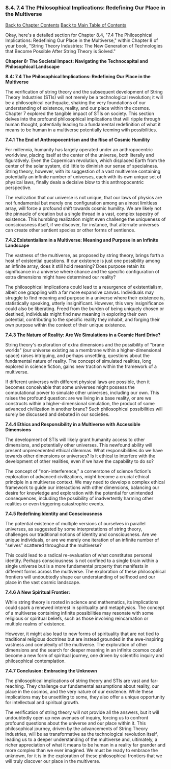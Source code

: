 ### 8.4. 7.4 The Philosophical Implications: Redefining Our Place in the Multiverse

[Back to Chapter Contents](#chapter-8-contents)
[Back to Main Table of Contents](#table-of-contents)

Okay, here's a detailed section for Chapter 8.4, "7.4 The Philosophical Implications: Redefining Our Place in the Multiverse," within Chapter 8 of your book, "String Theory Industries: The New Generation of Technologies that Become Possible After String Theory is Solved."

**Chapter 8: The Societal Impact: Navigating the Technocapital and Philosophical Landscape**

**8.4: 7.4 The Philosophical Implications: Redefining Our Place in the Multiverse**

The verification of string theory and the subsequent development of String Theory Industries (STIs) will not merely be a technological revolution; it will be a philosophical earthquake, shaking the very foundations of our understanding of existence, reality, and our place within the cosmos. Chapter 7 explored the tangible impact of STIs on society. This section delves into the profound philosophical implications that will ripple through human thought, potentially leading to a fundamental redefinition of what it means to be human in a multiverse potentially teeming with possibilities.

**7.4.1 The End of Anthropocentrism and the Rise of Cosmic Humility**

For millennia, humanity has largely operated under an anthropocentric worldview, placing itself at the center of the universe, both literally and figuratively. Even the Copernican revolution, which displaced Earth from the center of the solar system, did little to diminish our sense of specialness. String theory, however, with its suggestion of a vast multiverse containing potentially an infinite number of universes, each with its own unique set of physical laws, finally deals a decisive blow to this anthropocentric perspective.

The realization that our universe is not unique, that our laws of physics are not fundamental but merely one configuration among an almost limitless array, will force a profound shift towards cosmic humility. We are likely not the pinnacle of creation but a single thread in a vast, complex tapestry of existence. This humbling realization might even challenge the uniqueness of consciousness itself, if we discover, for instance, that alternate universes can create other sentient species or other forms of sentience.

**7.4.2  Existentialism in a Multiverse: Meaning and Purpose in an Infinite Landscape**

The vastness of the multiverse, as proposed by string theory, brings forth a host of existential questions. If our existence is just one possibility among an infinite array, does it still hold meaning? Does purpose retain its significance in a universe where chance and the specific configuration of extra dimensions might have determined our reality?

The philosophical implications could lead to a resurgence of existentialism, albeit one grappling with a far more expansive canvas. Individuals may struggle to find meaning and purpose in a universe where their existence is, statistically speaking, utterly insignificant. However, this very insignificance could also be liberating. Freed from the burden of being uniquely chosen or destined, individuals might find new meaning in exploring their own potential, contributing to the specific reality they inhabit, and forging their own purpose within the context of their unique existence.

**7.4.3  The Nature of Reality: Are We Simulations in a Cosmic Hard Drive?**

String theory's exploration of extra dimensions and the possibility of "brane worlds" (our universe existing as a membrane within a higher-dimensional space) raises intriguing, and perhaps unsettling, questions about the fundamental nature of reality. The concept of simulated realities, long explored in science fiction, gains new traction within the framework of a multiverse.

If different universes with different physical laws are possible, then it becomes conceivable that some universes might possess the computational power to simulate other universes, including our own. This raises the profound question: are we living in a base reality, or are we constructs within a higher-dimensional simulation, the product of some advanced civilization in another brane? Such philosophical possibilities will surely be discussed and debated in our societies.

**7.4.4  Ethics and Responsibility in a Multiverse with Accessible Dimensions**

The development of STIs will likely grant humanity access to other dimensions, and potentially other universes. This newfound ability will present unprecedented ethical dilemmas. What responsibilities do we have towards other dimensions or universes? Is it ethical to interfere with the development of other realities, even if we have the capability to do so?

The concept of "non-interference," a cornerstone of science fiction's exploration of advanced civilizations, might become a crucial ethical principle in a multiverse context. We may need to develop a complex ethical framework to guide our interactions with other dimensions, balancing our desire for knowledge and exploration with the potential for unintended consequences, including the possibility of inadvertently harming other realities or even triggering catastrophic events.

**7.4.5  Redefining Identity and Consciousness**

The potential existence of multiple versions of ourselves in parallel universes, as suggested by some interpretations of string theory, challenges our traditional notions of identity and consciousness. Are we unique individuals, or are we merely one iteration of an infinite number of "selves" scattered throughout the multiverse?

This could lead to a radical re-evaluation of what constitutes personal identity. Perhaps consciousness is not confined to a single brain within a single universe but is a more fundamental property that manifests in different forms across the multiverse. The exploration of these philosophical frontiers will undoubtedly shape our understanding of selfhood and our place in the vast cosmic landscape.

**7.4.6 A New Spiritual Frontier:**

While string theory is rooted in science and mathematics, its implications could spark a renewed interest in spirituality and metaphysics. The concept of a multiverse containing infinite possibilities may resonate with some religious or spiritual beliefs, such as those involving reincarnation or multiple realms of existence.

However, it might also lead to new forms of spirituality that are not tied to traditional religious doctrines but are instead grounded in the awe-inspiring vastness and complexity of the multiverse. The exploration of other dimensions and the search for deeper meaning in an infinite cosmos could become a new form of spiritual journey, one driven by scientific inquiry and philosophical contemplation.

**7.4.7 Conclusion: Embracing the Unknown**

The philosophical implications of string theory and STIs are vast and far-reaching. They challenge our fundamental assumptions about reality, our place in the cosmos, and the very nature of our existence. While these implications may be unsettling to some, they also offer a unique opportunity for intellectual and spiritual growth.

The verification of string theory will not provide all the answers, but it will undoubtedly open up new avenues of inquiry, forcing us to confront profound questions about the universe and our place within it. This philosophical journey, driven by the advancements of String Theory Industries, will be as transformative as the technological revolution itself, leading us to a deeper understanding of the multiverse and, ultimately, a richer appreciation of what it means to be human in a reality far grander and more complex than we ever imagined. We must be ready to embrace the unknown, for it is in the exploration of these philosophical frontiers that we will truly discover our place in the multiverse.


<a id='chapter-8-5'></a>

